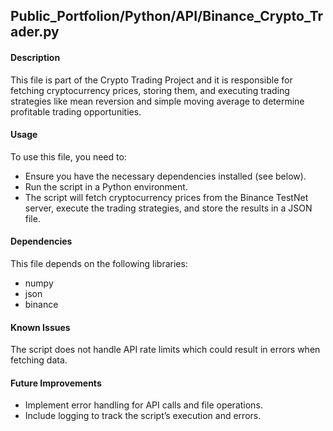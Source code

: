 ## Public_Portfolion/Python/API/Binance_Crypto_Trader.py
#### Description
This file is part of the Crypto Trading Project and it is responsible for fetching cryptocurrency prices, storing them, and executing trading strategies like mean reversion and simple moving average to determine profitable trading opportunities.
#### Usage
To use this file, you need to:
- Ensure you have the necessary dependencies installed (see below).
- Run the script in a Python environment.
- The script will fetch cryptocurrency prices from the Binance TestNet server, execute the trading strategies, and store the results in a JSON file.

#### Dependencies
This file depends on the following libraries:
- numpy
- json
- binance

#### Known Issues
The script does not handle API rate limits which could result in errors when fetching data.

#### Future Improvements
- Implement error handling for API calls and file operations.
- Include logging to track the script’s execution and errors.
